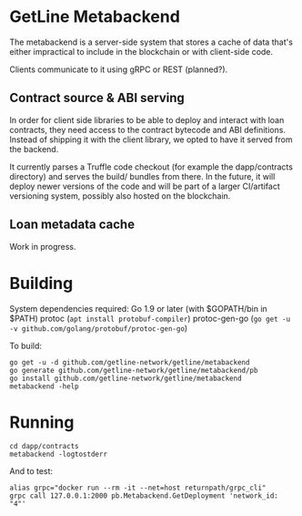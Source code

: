 GetLine Metabackend
===================

The metabackend is a server-side system that stores a cache of data that's either impractical to include in the blockchain or with client-side code.

Clients communicate to it using gRPC or REST (planned?).

Contract source & ABI serving
-----------------------------

In order for client side libraries to be able to deploy and interact with loan contracts, they need access to the contract bytecode and ABI definitions. Instead of shipping it with the client library, we opted to have it served from the backend.

It currently parses a Truffle code checkout (for example the dapp/contracts directory) and serves the build/ bundles from there. In the future, it will deploy newer versions of the code and will be part of a larger CI/artifact versioning system, possibly also hosted on the blockchain.

Loan metadata cache
-------------------

Work in progress.

Building
========

System dependencies required:
    Go 1.9 or later (with $GOPATH/bin in $PATH)
    protoc (`apt install protobuf-compiler`)
    protoc-gen-go (`go get -u -v github.com/golang/protobuf/protoc-gen-go`)

To build:

    go get -u -d github.com/getline-network/getline/metabackend
    go generate github.com/getline-network/getline/metabackend/pb
    go install github.com/getline-network/getline/metabackend
    metabackend -help

Running
=======

    cd dapp/contracts
    metabackend -logtostderr

And to test:

    alias grpc="docker run --rm -it --net=host returnpath/grpc_cli"
    grpc call 127.0.0.1:2000 pb.Metabackend.GetDeployment 'network_id: "4"'

